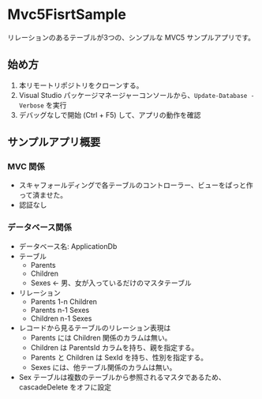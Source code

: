 # Mvc5FisrtSample
リレーションのあるテーブルが3つの、シンプルな MVC5 サンプルアプリです。

## 始め方
1. 本リモートリポジトリをクローンする。
1. Visual Studio パッケージマネージャーコンソールから、`Update-Database -Verbose` を実行
1. デバッグなしで開始 (Ctrl + F5) して、アプリの動作を確認

## サンプルアプリ概要
### MVC 関係
- スキャフォールディングで各テーブルのコントローラー、ビューをぱっと作って済ませた。
- 認証なし

### データベース関係
- データベース名: ApplicationDb
- テーブル
  - Parents
  - Children
  - Sexes ← 男、女が入っているだけのマスタテーブル
- リレーション
  - Parents 1-n Children
  - Parents n-1 Sexes
  - Children n-1 Sexes
- レコードから見るテーブルのリレーション表現は
  - Parents には Children 関係のカラムは無い。
  - Children は ParentsId カラムを持ち、親を指定する。
  - Parents と Children は SexId を持ち、性別を指定する。
  - Sexes には、他テーブル関係のカラムは無い。
- Sex テーブルは複数のテーブルから参照されるマスタであるため、cascadeDelete をオフに設定
